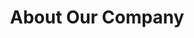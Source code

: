 ---
title: "About Our Company"
description: "this is meta description"
draft: false
bg_image: "images/230.jpg"
---